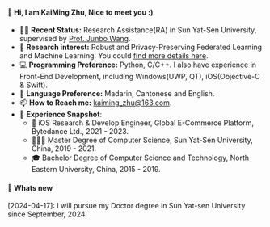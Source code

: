 #### 👋 Hi, I am KaiMing Zhu, Nice to meet you :)
- 👨‍🔬 **Recent Status:** Research Assistance(RA) in Sun Yat-Sen University, supervised by [Prof. Junbo Wang](https://ise.sysu.edu.cn/teacher/teacher02/1364591.htm).
- 🔬 **Research interest:** Robust and Privacy-Preserving Federated Learning and Machine Learning. You could [find more details here](https://www.researchgate.net/profile/Kaiming-Zhu).
- 💻 **Programming Preference:** Python, C/C++. I also have experience in Front-End Development, including Windows(UWP, QT), iOS(Objective-C & Swift).
- 💬 **Language Preference:** Madarin, Cantonese and English.
- 📫 **How to Reach me:** [kaiming_zhu@163.com](mailto:kaiming_zhu@163.com).
- 📜 **Experience Snapshot**:
  - 🍎 iOS Research & Develop Engineer, Global E-Commerce Platform, Bytedance Ltd., 2021 - 2023.
  - 👨🏻‍🎓 Master Degree of Computer Science, Sun Yat-Sen University, China, 2019 - 2021.
  - 🎓 Bachelor Degree of Computer Science and Technology, North Eastern University, China, 2015 - 2019.

#### 📰 Whats new
[2024-04-17]: I will pursue my Doctor degree in Sun Yat-sen University since September, 2024.
